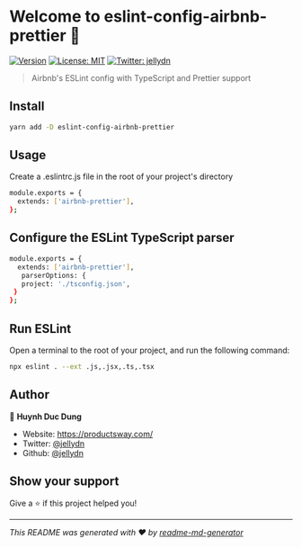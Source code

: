 # Welcome to eslint-config-airbnb-prettier 👋

[![Version](https://img.shields.io/npm/v/eslint-config-airbnb-prettier.svg)](https://www.npmjs.com/package/eslint-config-airbnb-prettier)
[![License: MIT](https://img.shields.io/badge/License-MIT-yellow.svg)](#)
[![Twitter: jellydn](https://img.shields.io/twitter/follow/jellydn.svg?style=social)](https://twitter.com/jellydn)

> Airbnb's ESLint config with TypeScript and Prettier support

## Install

```sh
yarn add -D eslint-config-airbnb-prettier
```

## Usage

Create a .eslintrc.js file in the root of your project's directory

```sh
module.exports = {
  extends: ['airbnb-prettier'],
};
```

## Configure the ESLint TypeScript parser

```sh
module.exports = {
  extends: ['airbnb-prettier'],
   parserOptions: {
   project: './tsconfig.json',
 }
};
```

## Run ESLint

Open a terminal to the root of your project, and run the following command:

```sh
npx eslint . --ext .js,.jsx,.ts,.tsx
```

## Author

👤 **Huynh Duc Dung**

- Website: https://productsway.com/
- Twitter: [@jellydn](https://twitter.com/jellydn)
- Github: [@jellydn](https://github.com/jellydn)

## Show your support

Give a ⭐️ if this project helped you!

---

_This README was generated with ❤️ by [readme-md-generator](https://github.com/kefranabg/readme-md-generator)_
